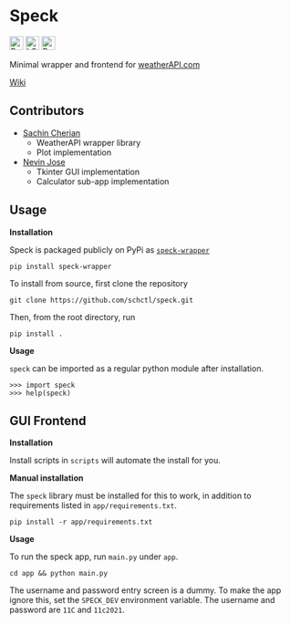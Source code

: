 [//]: # (Speck is a minimal wrapper and frontend for weatherAPI.com)

# Speck

<a href="https://pypi.org/project/speck-wrapper/"><img alt="PyPI" src="https://img.shields.io/pypi/v/speck-wrapper?style=for-the-badge" height="24"></a>
<a href="https://lgtm.com/projects/g/schctl/speck/context:python"><img alt="LGTM Grade" src="https://img.shields.io/lgtm/grade/python/github/schctl/speck?label=Code&style=for-the-badge" height="24"></a>
<a href="https://speck.readthedocs.io/en/latest/"><img alt="Read the Docs" src="https://img.shields.io/readthedocs/speck?style=for-the-badge" height="24"></a>

Minimal wrapper and frontend for [weatherAPI.com](https://www.weatherapi.com/)

[Wiki](https://github.com/schctl/speck/wiki)

## Contributors

- [Sachin Cherian](https://github.com/schctl/)
  - WeatherAPI wrapper library
  - Plot implementation
- [Nevin Jose](https://github.com/FaZe-Vulcan)
  - Tkinter GUI implementation
  - Calculator sub-app implementation 

## Usage

**__Installation__**

Speck is packaged publicly on PyPi as [`speck-wrapper`](https://pypi.org/project/speck-wrapper/)

    pip install speck-wrapper

To install from source, first clone the repository

    git clone https://github.com/schctl/speck.git

Then, from the root directory, run

    pip install .

**__Usage__**

`speck` can be imported as a regular python module after installation.

    >>> import speck
    >>> help(speck)

## GUI Frontend

**__Installation__**

Install scripts in `scripts` will automate the install for you.

**__Manual installation__**

The `speck` library must be installed for this to work, in addition to requirements listed in `app/requirements.txt`.

    pip install -r app/requirements.txt

**__Usage__**

To run the speck app, run `main.py` under `app`.

    cd app && python main.py

The username and password entry screen is a dummy. To make the app ignore this, set the `SPECK_DEV` environment variable. The username and password are `11C` and `11c2021`.
